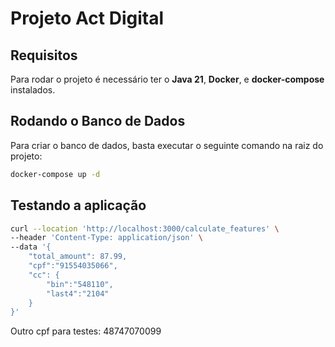 # Projeto Act Digital

## Requisitos

Para rodar o projeto é necessário ter o **Java 21**, **Docker**, e **docker-compose** instalados.

## Rodando o Banco de Dados

Para criar o banco de dados, basta executar o seguinte comando na raiz do projeto:

```bash
docker-compose up -d
```

## Testando a aplicação

```bash
curl --location 'http://localhost:3000/calculate_features' \
--header 'Content-Type: application/json' \
--data '{ 
    "total_amount": 87.99, 
    "cpf":"91554035066", 
    "cc": { 
        "bin":"548110", 
        "last4":"2104" 
    }
}'
```

Outro cpf para testes: 48747070099
